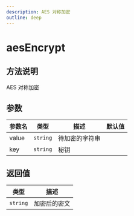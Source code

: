 ```yaml
---
description: AES 对称加密
outline: deep
---
```


# aesEncrypt

## 方法说明

AES 对称加密

## 参数

| 参数名 | 类型 | 描述 | 默认值 |
| --- | --- | --- | --- |
| value | `string` | 待加密的字符串 |  |
| key | `string` | 秘钥 |  |

## 返回值

| 类型 | 描述 |
| --- | --- |
| `string` | 加密后的密文 |
